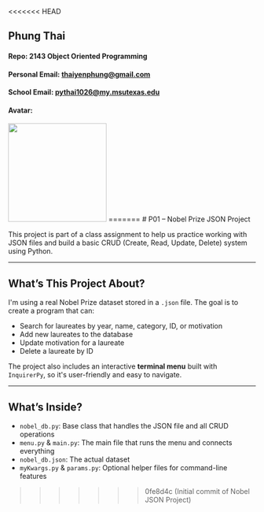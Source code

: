 <<<<<<< HEAD
## Phung Thai

#### Repo: 2143 Object Oriented Programming

#### Personal Email: thaiyenphung@gmail.com
#### School Email: pythai1026@my.msutexas.edu

#### Avatar:

<img src="https://images2.imgbox.com/ae/6a/yk9zZs0H_o.png?download=true" width=200>
=======
# P01 – Nobel Prize JSON Project

This project is part of a class assignment to help us practice working with JSON files and build a basic CRUD (Create, Read, Update, Delete) system using Python.

---

## What’s This Project About?

I'm using a real Nobel Prize dataset stored in a `.json` file. The goal is to create a program that can:

- Search for laureates by year, name, category, ID, or motivation
- Add new laureates to the database
- Update motivation for a laureate
- Delete a laureate by ID

The project also includes an interactive **terminal menu** built with `InquirerPy`, so it's user-friendly and easy to navigate.

---

## What’s Inside?

- `nobel_db.py`: Base class that handles the JSON file and all CRUD operations
- `menu.py` & `main.py`: The main file that runs the menu and connects everything
- `nobel_db.json`: The actual dataset
- `myKwargs.py` & `params.py`: Optional helper files for command-line features

>>>>>>> 0fe8d4c (Initial commit of Nobel JSON Project)
